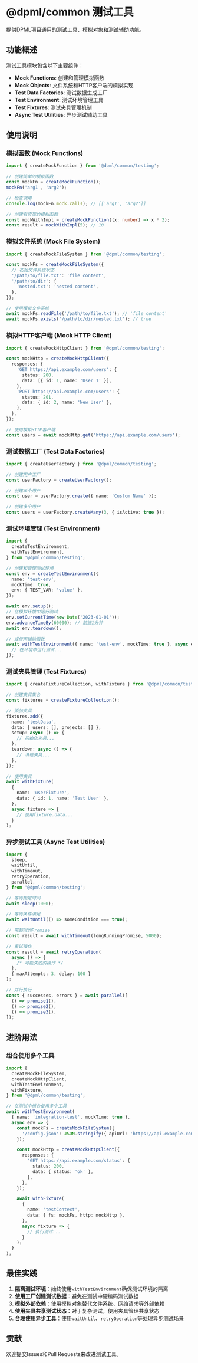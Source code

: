 # @dpml/common 测试工具

提供DPML项目通用的测试工具、模拟对象和测试辅助功能。

## 功能概述

测试工具模块包含以下主要组件：

- **Mock Functions**: 创建和管理模拟函数
- **Mock Objects**: 文件系统和HTTP客户端的模拟实现
- **Test Data Factories**: 测试数据生成工厂
- **Test Environment**: 测试环境管理工具
- **Test Fixtures**: 测试夹具管理机制
- **Async Test Utilities**: 异步测试辅助工具

## 使用说明

### 模拟函数 (Mock Functions)

```typescript
import { createMockFunction } from '@dpml/common/testing';

// 创建简单的模拟函数
const mockFn = createMockFunction();
mockFn('arg1', 'arg2');

// 检查调用
console.log(mockFn.mock.calls); // [['arg1', 'arg2']]

// 创建有实现的模拟函数
const mockWithImpl = createMockFunction((x: number) => x * 2);
const result = mockWithImpl(5); // 10
```

### 模拟文件系统 (Mock File System)

```typescript
import { createMockFileSystem } from '@dpml/common/testing';

const mockFs = createMockFileSystem({
  // 初始文件系统状态
  '/path/to/file.txt': 'file content',
  '/path/to/dir': {
    'nested.txt': 'nested content',
  },
});

// 使用模拟文件系统
await mockFs.readFile('/path/to/file.txt'); // 'file content'
await mockFs.exists('/path/to/dir/nested.txt'); // true
```

### 模拟HTTP客户端 (Mock HTTP Client)

```typescript
import { createMockHttpClient } from '@dpml/common/testing';

const mockHttp = createMockHttpClient({
  responses: {
    'GET https://api.example.com/users': {
      status: 200,
      data: [{ id: 1, name: 'User 1' }],
    },
    'POST https://api.example.com/users': {
      status: 201,
      data: { id: 2, name: 'New User' },
    },
  },
});

// 使用模拟HTTP客户端
const users = await mockHttp.get('https://api.example.com/users');
```

### 测试数据工厂 (Test Data Factories)

```typescript
import { createUserFactory } from '@dpml/common/testing';

// 创建用户工厂
const userFactory = createUserFactory();

// 创建单个用户
const user = userFactory.create({ name: 'Custom Name' });

// 创建多个用户
const users = userFactory.createMany(3, { isActive: true });
```

### 测试环境管理 (Test Environment)

```typescript
import {
  createTestEnvironment,
  withTestEnvironment,
} from '@dpml/common/testing';

// 创建和管理测试环境
const env = createTestEnvironment({
  name: 'test-env',
  mockTime: true,
  env: { TEST_VAR: 'value' },
});

await env.setup();
// 在模拟环境中运行测试
env.setCurrentTime(new Date('2023-01-01'));
env.advanceTimeBy(60000); // 前进1分钟
await env.teardown();

// 或使用辅助函数
await withTestEnvironment({ name: 'test-env', mockTime: true }, async env => {
  // 在环境中运行测试...
});
```

### 测试夹具管理 (Test Fixtures)

```typescript
import { createFixtureCollection, withFixture } from '@dpml/common/testing';

// 创建夹具集合
const fixtures = createFixtureCollection();

// 添加夹具
fixtures.add({
  name: 'testData',
  data: { users: [], projects: [] },
  setup: async () => {
    // 初始化夹具...
  },
  teardown: async () => {
    // 清理夹具...
  },
});

// 使用夹具
await withFixture(
  {
    name: 'userFixture',
    data: { id: 1, name: 'Test User' },
  },
  async fixture => {
    // 使用fixture.data...
  }
);
```

### 异步测试工具 (Async Test Utilities)

```typescript
import {
  sleep,
  waitUntil,
  withTimeout,
  retryOperation,
  parallel,
} from '@dpml/common/testing';

// 等待指定时间
await sleep(1000);

// 等待条件满足
await waitUntil(() => someCondition === true);

// 带超时的Promise
const result = await withTimeout(longRunningPromise, 5000);

// 重试操作
const result = await retryOperation(
  async () => {
    /* 可能失败的操作 */
  },
  { maxAttempts: 3, delay: 100 }
);

// 并行执行
const { successes, errors } = await parallel([
  () => promise1(),
  () => promise2(),
  () => promise3(),
]);
```

## 进阶用法

### 组合使用多个工具

```typescript
import {
  createMockFileSystem,
  createMockHttpClient,
  withTestEnvironment,
  withFixture,
} from '@dpml/common/testing';

// 在测试中组合使用多个工具
await withTestEnvironment(
  { name: 'integration-test', mockTime: true },
  async env => {
    const mockFs = createMockFileSystem({
      '/config.json': JSON.stringify({ apiUrl: 'https://api.example.com' }),
    });

    const mockHttp = createMockHttpClient({
      responses: {
        'GET https://api.example.com/status': {
          status: 200,
          data: { status: 'ok' },
        },
      },
    });

    await withFixture(
      {
        name: 'testContext',
        data: { fs: mockFs, http: mockHttp },
      },
      async fixture => {
        // 执行测试...
      }
    );
  }
);
```

## 最佳实践

1. **隔离测试环境**：始终使用`withTestEnvironment`确保测试环境的隔离
2. **使用工厂创建测试数据**：避免在测试中硬编码测试数据
3. **模拟外部依赖**：使用模拟对象替代文件系统、网络请求等外部依赖
4. **使用夹具共享测试状态**：对于复杂测试，使用夹具管理共享状态
5. **合理使用异步工具**：使用`waitUntil`、`retryOperation`等处理异步测试场景

## 贡献

欢迎提交Issues和Pull Requests来改进测试工具。
